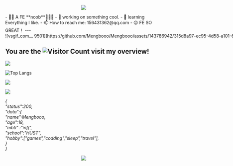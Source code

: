 
<p align="center">
<img src="https://capsule-render.vercel.app/api?type=waving&color=timeGradient&height=300&&section=header&text={# Hi there}&fontSize=90&fontAlign=50&fontAlignY=30&desc={I'm Mengbooo.You can call me Bolaxious,too.}&descAlign=50&descSize=30&descAlignY=60&animation=twinkling" />
</p>
- 😶‍🌫️ A FE **noob**🍟🍟🍟
- 🔭 working on something cool.
- 🌱 learning Everything I like.
- 📫 How to reach me: 156431362@qq.com
- 😍 FE SO GREAT！
---

<div style="width:100vw">
![vsgif_com__ 9501](https://github.com/Mengbooo/Mengbooo/assets/143786942/315d8a97-ec95-4d58-a101-62c4cd6145e8)
</div>

## You are the  ![Visitor Count](https://profile-counter.glitch.me/Mengbooo/count.svg)  visit my overview! 
![](https://github-readme-stats.vercel.app/api?username=Mengbooo&show_icons=true&theme=transparent)

![Top Langs](https://github-readme-stats.vercel.app/api/top-langs/?username=Mengbooo&layout=compact&theme=tokyonight)

![](https://github-readme-activity-graph.cyclic.app/graph?username=Mengbooo&theme=dracula)

<img align="center" src="https://github-readme-stats.vercel.app/api/wakatime?username={Mengbooo}&theme=transparent&hide_border=true&layout=compact&langs_count=22" />

*{<br />
   "status":200,<br />
   "data":{<br />
          "name":Mengbooo,<br />
          "age":18,<br />
          "mbti" :"infj",<br />
          "school":"HUST",<br />
          "hobby":["games","codding","sleep","travel"],<br />
}<br />
}*
<p align="center">
<img src="https://capsule-render.vercel.app/api?type=waving&color=timeGradient&height=300&&section=footer&text={That's ALL}&fontSize=90&fontAlign=50&fontAlignY=70&desc={BYEBYE!}&descAlign=50&descSize=30&descAlignY=40&animation=twinkling" />
</p>
